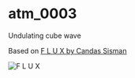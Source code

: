 # atm_0003

Undulating cube wave

Based on [F L U X by Candas Sisman](http://www.csismn.com/filter/Motion/F-L-U-X)

![F L U X](http://payload.cargocollective.com/1/2/68300/813909/3_o.jpg)


